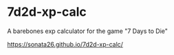 # 7d2d-xp-calc
A barebones exp calculator for the game "7 Days to Die"

https://sonata26.github.io/7d2d-xp-calc/

